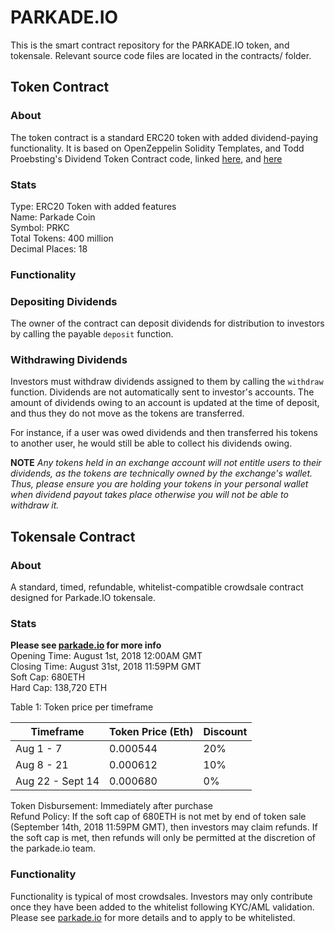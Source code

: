 # PARKADE.IO

This is the smart contract repository for the PARKADE.IO token, and tokensale. Relevant source code files are located in the contracts/ folder.

## Token Contract

### About
The token contract is a standard ERC20 token with added dividend-paying functionality. It is based on OpenZeppelin Solidity Templates, and Todd Proebsting's Dividend Token Contract code, linked [here](https://programtheblockchain.com/posts/2018/02/07/writing-a-simple-dividend-token-contract/), and [here](https://programtheblockchain.com/posts/2018/02/13/writing-a-robust-dividend-token-contract/)

### Stats
Type: ERC20 Token with added features\
Name: Parkade Coin\
Symbol: PRKC\
Total Tokens: 400 million\
Decimal Places: 18

### Functionality

### Depositing Dividends
The owner of the contract can deposit dividends for distribution to investors by calling the payable `deposit` function.

### Withdrawing Dividends
Investors must withdraw dividends assigned to them by calling the `withdraw` function. Dividends are not automatically sent to investor's accounts. The amount of dividends owing to an account is updated at the time of deposit, and thus they do not move as the tokens are transferred. 

For instance, if a user was owed dividends and then transferred his tokens to another user, he would still be able to collect his dividends owing.

**NOTE** _Any tokens held in an exchange account will not entitle users to their dividends, as the tokens are technically owned by the exchange's wallet. Thus, please ensure you are holding your tokens in your personal wallet when dividend payout takes place otherwise you will not be able to withdraw it._

## Tokensale Contract

### About
A standard, timed, refundable, whitelist-compatible crowdsale contract designed for Parkade.IO tokensale.

### Stats
**Please see [parkade.io](http://www.parkade.io) for more info**\
Opening Time: August 1st, 2018 12:00AM GMT\
Closing Time: August 31st, 2018 11:59PM GMT\
Soft Cap: 680ETH\
Hard Cap: 138,720 ETH

Table 1: Token price per timeframe

| Timeframe        | Token Price (Eth) | Discount          |
|------------------|-------------------|-------------------|
| Aug 1 - 7        | 0.000544          | 20%               |
| Aug 8 - 21       | 0.000612          | 10%               |
| Aug 22 - Sept 14 | 0.000680          | 0%                |

Token Disbursement: Immediately after purchase\
Refund Policy: If the soft cap of 680ETH is not met by end of token sale (September 14th, 2018 11:59PM GMT), then investors may claim refunds. If the soft cap is met, then refunds will only be permitted at the discretion of the parkade.io team.

### Functionality
Functionality is typical of most crowdsales. Investors may only contribute once they have been added to the whitelist following KYC/AML validation. Please see [parkade.io](http://www.parkade.io) for more details and to apply to be whitelisted.
